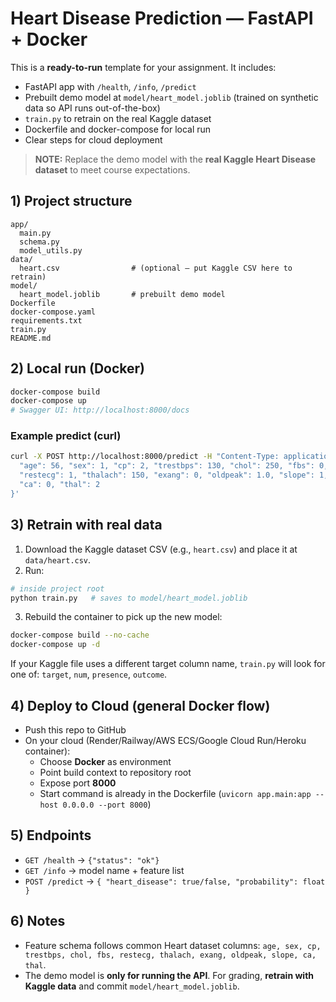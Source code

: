 # Heart Disease Prediction — FastAPI + Docker

This is a **ready-to-run** template for your assignment. It includes:
- FastAPI app with `/health`, `/info`, `/predict`
- Prebuilt demo model at `model/heart_model.joblib` (trained on synthetic data so API runs out-of-the-box)
- `train.py` to retrain on the real Kaggle dataset
- Dockerfile and docker-compose for local run
- Clear steps for cloud deployment

> **NOTE:** Replace the demo model with the **real Kaggle Heart Disease dataset** to meet course expectations.

## 1) Project structure
```
app/
  main.py
  schema.py
  model_utils.py
data/
  heart.csv                # (optional – put Kaggle CSV here to retrain)
model/
  heart_model.joblib       # prebuilt demo model
Dockerfile
docker-compose.yaml
requirements.txt
train.py
README.md
```

## 2) Local run (Docker)
```bash
docker-compose build
docker-compose up
# Swagger UI: http://localhost:8000/docs
```

### Example predict (curl)
```bash
curl -X POST http://localhost:8000/predict -H "Content-Type: application/json" -d '{
  "age": 56, "sex": 1, "cp": 2, "trestbps": 130, "chol": 250, "fbs": 0,
  "restecg": 1, "thalach": 150, "exang": 0, "oldpeak": 1.0, "slope": 1,
  "ca": 0, "thal": 2
}'
```

## 3) Retrain with real data
1. Download the Kaggle dataset CSV (e.g., `heart.csv`) and place it at `data/heart.csv`.
2. Run:
```bash
# inside project root
python train.py   # saves to model/heart_model.joblib
```
3. Rebuild the container to pick up the new model:
```bash
docker-compose build --no-cache
docker-compose up -d
```

If your Kaggle file uses a different target column name, `train.py` will look for one of:
`target`, `num`, `presence`, `outcome`.

## 4) Deploy to Cloud (general Docker flow)
- Push this repo to GitHub
- On your cloud (Render/Railway/AWS ECS/Google Cloud Run/Heroku container):
  - Choose **Docker** as environment
  - Point build context to repository root
  - Expose port **8000**
  - Start command is already in the Dockerfile (`uvicorn app.main:app --host 0.0.0.0 --port 8000`)

## 5) Endpoints
- `GET /health` → `{"status": "ok"}`
- `GET /info` → model name + feature list
- `POST /predict` → `{ "heart_disease": true/false, "probability": float }`

## 6) Notes
- Feature schema follows common Heart dataset columns: `age, sex, cp, trestbps, chol, fbs, restecg, thalach, exang, oldpeak, slope, ca, thal`.
- The demo model is **only for running the API**. For grading, **retrain with Kaggle data** and commit `model/heart_model.joblib`.
